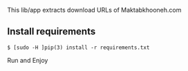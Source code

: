 This lib/app extracts download URLs of Maktabkhooneh.com

## Install requirements
	$ [sudo -H ]pip(3) install -r requirements.txt
	
Run and Enjoy
	

